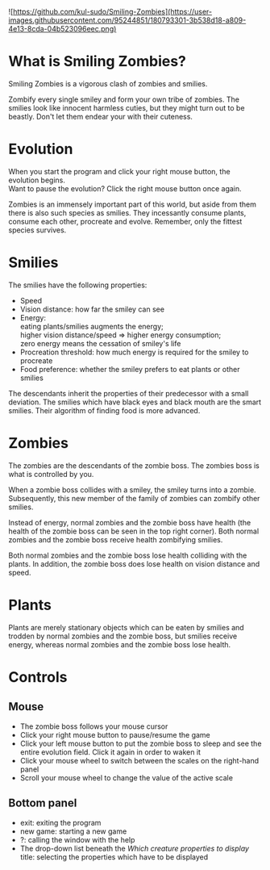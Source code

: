 ![https://github.com/kul-sudo/Smiling-Zombies](https://user-images.githubusercontent.com/95244851/180793301-3b538d18-a809-4e13-8cda-04b523096eec.png)

# What is Smiling Zombies?
Smiling Zombies is a vigorous clash of zombies and smilies.

Zombify every single smiley and form your own tribe of zombies. The smilies look like innocent harmless cuties, but they might turn out to be beastly. Don't let them endear your with their cuteness.
<br>

# Evolution
When you start the program and click your right mouse button, the evolution begins.
<br>
Want to pause the evolution? Click the right mouse button once again.

Zombies is an immensely important part of this world, but aside from them there is also such species as smilies.
They incessantly consume plants, consume each other, procreate and evolve. Remember, only the fittest species survives.

# Smilies
The smilies have the following properties:
* Speed
* Vision distance: how far the smiley can see
* Energy:<br>eating plants/smilies augments the energy;<br>higher vision distance/speed => higher energy consumption;<br>zero energy means the cessation of smiley's life
* Procreation threshold: how much energy is required for the smiley to procreate
* Food preference: whether the smiley prefers to eat plants or other smilies

The descendants inherit the properties of their predecessor with a small deviation.
The smilies which have black eyes and black mouth are the smart smilies. Their algorithm of finding food is more advanced.
<br>

# Zombies
The zombies are the descendants of the zombie boss. The zombies boss is what is controlled by you.
<br>

When a zombie boss collides with a smiley, the smiley turns into a zombie.
Subsequently, this new member of the family of zombies can zombify other smilies.
<br>

Instead of energy, normal zombies and the zombie boss have health (the health of the zombie boss can be seen in the top right corner). Both normal zombies and the zombie boss receive health zombifying smilies.
<br>

Both normal zombies and the zombie boss lose health colliding with the plants. In addition, the zombie boss does lose health on vision distance and speed.
<br>

# Plants
Plants are merely stationary objects which can be eaten by smilies and trodden by normal zombies and the zombie boss, but smilies receive energy, whereas normal zombies and the zombie boss lose health.
<br>

# Controls

## Mouse
* The zombie boss follows your mouse cursor
* Click your right mouse button to pause/resume the game
* Click your left mouse button to put the zombie boss to sleep and see the entire evolution field. Click it again in order to waken it
* Click your mouse wheel to switch between the scales on the right-hand panel
* Scroll your mouse wheel to change the value of the active scale

## Bottom panel
* exit: exiting the program
* new game: starting a new game
* ?: calling the window with the help
* The drop-down list beneath the *Which creature properties to display* title: selecting the properties which have to be displayed
